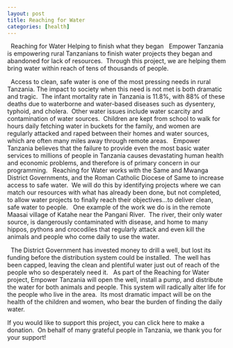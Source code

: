 ```yaml
---
layout: post
title: Reaching for Water
categories: [health]
---
```

 
Reaching for Water
Helping to finish what they began
 
Empower Tanzania is empowering rural Tanzanians to finish water projects they began and abandoned for lack of resources.  Through this project, we are helping them bring water within reach of tens of thousands of people.

 
Access to clean, safe water is one of the most pressing needs in rural Tanzania. The impact to society when this need is not met is both dramatic and tragic.  The infant mortality rate in Tanzania is 11.8%, with 88% of these deaths due to waterborne and water-based diseases such as dysentery, typhoid, and cholera.  Other water issues include water scarcity and contamination of water sources.  Children are kept from school to walk for hours daily fetching water in buckets for the family, and women are regularly attacked and raped between their homes and water sources, which are often many miles away through remote areas.
 
Empower Tanzania believes that the failure to provide even the most basic water services to millions of people in Tanzania causes devastating human health and economic problems, and therefore is of primary concern in our programming.
 
Reaching for Water works with the Same and Mwanga District Governments, and the Roman Catholic Diocese of Same to increase access to safe water.  We will do this by identifying projects where we can match our resources with what has already been done, but not completed, to allow water projects to finally reach their objectives...to deliver clean, safe water to people.
 
One example of the work we do is in the remote Maasai village of Katahe near the Pangani River.  The river, their only water source, is dangerously contaminated with disease, and home to many hippos, pythons and crocodiles that regularly attack and even kill the animals and people who come daily to use the water.

 
The District Government has invested money to drill a well, but lost its funding before the distribution system could be installed.  The well has been capped, leaving the clean and plentiful water just out of reach of the people who so desperately need it.
 
As part of the Reaching for Water project, Empower Tanzania will open the well, install a pump, and distribute the water for both animals and people. This system will radically alter life for the people who live in the area.  Its most dramatic impact will be on the health of the children and women, who bear the burden of finding the daily water. 

If you would like to support this project, you can click here to make a donation.  On behalf of many grateful people in Tanzania, we thank you for your support!
